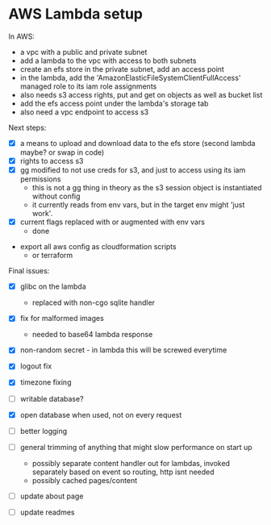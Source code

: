 # AWS Lambda setup

In AWS:

- a vpc with a public and private subnet
- add a lambda to the vpc with access to both subnets
- create an efs store in the private subnet, add an access point
- in the lambda, add the 'AmazonElasticFileSystemClientFullAccess' managed role to its iam role assignments
- also needs s3 access rights, put and get on objects as well as bucket list
- add the efs access point under the lambda's storage tab
- also need a vpc endpoint to access s3

Next steps:

- [x] a means to upload and download data to the efs store (second lambda maybe? or swap in code)
- [x] rights to access s3
- [x] gg modified to not use creds for s3, and just to access using its iam permissions
  - this is not a gg thing in theory as the s3 session object is instantiated without config
  - it currently reads from env vars, but in the target env might 'just work'.
- [x] current flags replaced with or augmented with env vars
  - done
- export all aws config as cloudformation scripts
  - or terraform

Final issues:

- [x] glibc on the lambda
  - replaced with non-cgo sqlite handler
- [x] fix for malformed images
  - needed to base64 lambda response
- [x] non-random secret - in lambda this will be screwed everytime
- [x] logout fix
- [x] timezone fixing
- [ ] writable database?
- [x] open database when used, not on every request
- [ ] better logging
- [ ] general trimming of anything that might slow performance on start up
  - possibly separate content handler out for lambdas, invoked separately based on event so routing, http isnt needed
  - possibly cached pages/content

- [ ] update about page
- [ ] update readmes
